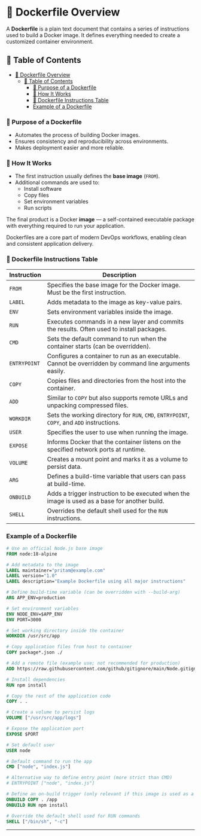 # 📄 Dockerfile Overview

A **Dockerfile** is a plain text document that contains a series of instructions used to build a Docker image. It defines everything needed to create a customized container environment.

## 📝 Table of Contents

- [📄 Dockerfile Overview](#-dockerfile-overview)
  - [📝 Table of Contents](#-table-of-contents)
    - [🔹 Purpose of a Dockerfile](#-purpose-of-a-dockerfile)
    - [🔹 How It Works](#-how-it-works)
    - [📘 Dockerfile Instructions Table](#-dockerfile-instructions-table)
    - [Example of a Dockerfile](#example-of-a-dockerfile)

### 🔹 Purpose of a Dockerfile

- Automates the process of building Docker images.
- Ensures consistency and reproducibility across environments.
- Makes deployment easier and more reliable.

### 🔹 How It Works

- The first instruction usually defines the **base image** (`FROM`).
- Additional commands are used to:
  - Install software
  - Copy files
  - Set environment variables
  - Run scripts

The final product is a Docker **image** — a self-contained executable package with everything required to run your application.

Dockerfiles are a core part of modern DevOps workflows, enabling clean and consistent application delivery.

### 📘 Dockerfile Instructions Table

| Instruction  | Description                                                                                            |
| ------------ | ------------------------------------------------------------------------------------------------------ |
| `FROM`       | Specifies the base image for the Docker image. Must be the first instruction.                          |
| `LABEL`      | Adds metadata to the image as key-value pairs.                                                         |
| `ENV`        | Sets environment variables inside the image.                                                           |
| `RUN`        | Executes commands in a new layer and commits the results. Often used to install packages.              |
| `CMD`        | Sets the default command to run when the container starts (can be overridden).                         |
| `ENTRYPOINT` | Configures a container to run as an executable. Cannot be overridden by command line arguments easily. |
| `COPY`       | Copies files and directories from the host into the container.                                         |
| `ADD`        | Similar to `COPY` but also supports remote URLs and unpacking compressed files.                        |
| `WORKDIR`    | Sets the working directory for `RUN`, `CMD`, `ENTRYPOINT`, `COPY`, and `ADD` instructions.             |
| `USER`       | Specifies the user to use when running the image.                                                      |
| `EXPOSE`     | Informs Docker that the container listens on the specified network ports at runtime.                   |
| `VOLUME`     | Creates a mount point and marks it as a volume to persist data.                                        |
| `ARG`        | Defines a build-time variable that users can pass at build-time.                                       |
| `ONBUILD`    | Adds a trigger instruction to be executed when the image is used as a base for another build.          |
| `SHELL`      | Overrides the default shell used for the `RUN` instructions.                                           |

### Example of a Dockerfile

```Dockerfile
# Use an official Node.js base image
FROM node:18-alpine

# Add metadata to the image
LABEL maintainer="pritam@example.com"
LABEL version="1.0"
LABEL description="Example Dockerfile using all major instructions"

# Define build-time variable (can be overridden with --build-arg)
ARG APP_ENV=production

# Set environment variables
ENV NODE_ENV=$APP_ENV
ENV PORT=3000

# Set working directory inside the container
WORKDIR /usr/src/app

# Copy application files from host to container
COPY package*.json ./

# Add a remote file (example use; not recommended for production)
ADD https://raw.githubusercontent.com/github/gitignore/main/Node.gitignore .gitignore

# Install dependencies
RUN npm install

# Copy the rest of the application code
COPY . .

# Create a volume to persist logs
VOLUME ["/usr/src/app/logs"]

# Expose the application port
EXPOSE $PORT

# Set default user
USER node

# Default command to run the app
CMD ["node", "index.js"]

# Alternative way to define entry point (more strict than CMD)
# ENTRYPOINT ["node", "index.js"]

# Define an on-build trigger (only relevant if this image is used as a base image)
ONBUILD COPY . /app
ONBUILD RUN npm install

# Override the default shell used for RUN commands
SHELL ["/bin/sh", "-c"]
```

---
